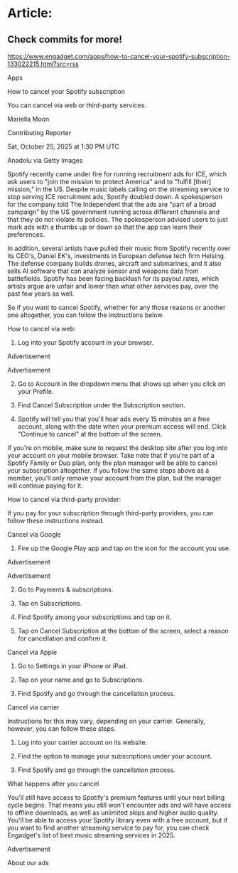 # Article:

## Check commits for more!
https://www.engadget.com/apps/how-to-cancel-your-spotify-subscription-133022215.html?src=rss

Apps

How to cancel your Spotify subscription

You can cancel via web or third-party services.

Mariella Moon

Contributing Reporter

Sat, October 25, 2025 at 1:30 PM UTC

Anadolu via Getty Images

Spotify recently came under fire for running recruitment ads for ICE, which ask users to "join the mission to protect America" and to "fulfill [their] mission," in the US. Despite music labels calling on the streaming service to stop serving ICE recruitment ads, Spotify doubled down. A spokesperson for the company told The Independent that the ads are "part of a broad campaign" by the US government running across different channels and that they do not violate its policies. The spokesperson advised users to just mark ads with a thumbs up or down so that the app can learn their preferences.

In addition, several artists have pulled their music from Spotify recently over its CEO's, Daniel EK's, investments in European defense tech firm Helsing. The defense company builds drones, aircraft and submarines, and it also sells AI software that can analyze sensor and weapons data from battlefields. Spotify has been facing backlash for its payout rates, which artists argue are unfair and lower than what other services pay, over the past few years as well.

So if you want to cancel Spotify, whether for any those reasons or another one altogether, you can follow the instructions below.

How to cancel via web:

1. Log into your Spotify account in your browser.

Advertisement

Advertisement

2. Go to Account in the dropdown menu that shows up when you click on your Profile.

3. Find Cancel Subscription under the Subscription section.

4. Spotify will tell you that you'll hear ads every 15 minutes on a free account, along with the date when your premium access will end. Click "Continue to cancel" at the bottom of the screen.

If you're on mobile, make sure to request the desktop site after you log into your account on your mobile browser. Take note that if you're part of a Spotify Family or Duo plan, only the plan manager will be able to cancel your subscription altogether. If you follow the same steps above as a member, you'll only remove your account from the plan, but the manager will continue paying for it.

How to cancel via third-party provider:

If you pay for your subscription through third-party providers, you can follow these instructions instead.

Cancel via Google

1. Fire up the Google Play app and tap on the icon for the account you use.

Advertisement

Advertisement

2. Go to Payments & subscriptions.

3. Tap on Subscriptions.

4. Find Spotify among your subscriptions and tap on it.

5. Tap on Cancel Subscription at the bottom of the screen, select a reason for cancellation and confirm it.

Cancel via Apple

1. Go to Settings in your iPhone or iPad.

2. Tap on your name and go to Subscriptions.

3. Find Spotify and go through the cancellation process.

Cancel via carrier

Instructions for this may vary, depending on your carrier. Generally, however, you can follow these steps.

1. Log into your carrier account on its website.

2. Find the option to manage your subscriptions under your account.

3. Find Spotify and go through the cancellation process.

What happens after you cancel

You'll still have access to Spotify's premium features until your next billing cycle begins. That means you still won't encounter ads and will have access to offline downloads, as well as unlimited skips and higher audio quality. You'll be able to access your Spotify library even with a free account, but if you want to find another streaming service to pay for, you can check Engadget's list of best music streaming services in 2025.

Advertisement

About our ads